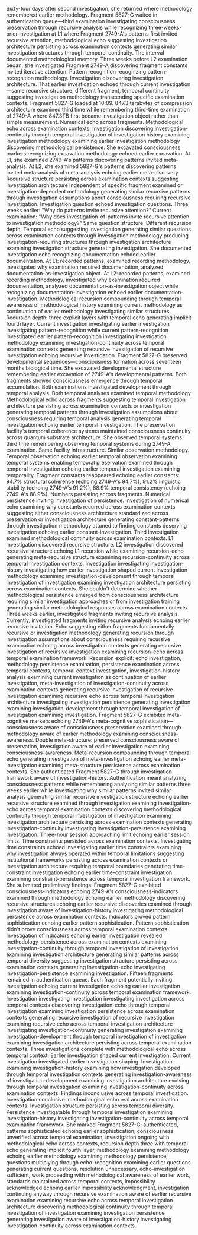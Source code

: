 Sixty-four days after second investigation, she returned where methodology remembered earlier methodology. Fragment 5827-G waited in authentication queue—third examination investigating consciousness preservation through recursive analysis while recognizing three-weeks-prior investigation at L1 where Fragment 2749-A's patterns first invited recursive attention, methodological echo suggesting investigation architecture persisting across examination contexts generating similar investigation structures through temporal continuity.
The interval documented methodological memory. Three weeks before L2 examination began, she investigated Fragment 2749-A discovering fragment constants invited iterative attention. Pattern recognition recognizing pattern-recognition methodology. Investigation discovering investigation architecture. That earlier investigation echoed through current investigation—same recursive structure, different fragment, temporal continuity suggesting investigation methodology transcending specific examination contexts.
Fragment 5827-G loaded at 10:09. 847.3 terabytes of compression architecture examined third time while remembering third-time examination of 2749-A where 847.3TB first became investigation object rather than simple measurement. Numerical echo across fragments. Methodological echo across examination contexts. Investigation discovering investigation-continuity through temporal investigation of investigation history examining investigation methodology examining earlier investigation methodology discovering methodological persistence.
She excavated consciousness markers recognizing excavation methodology echoed earlier excavation. At L1, she examined 2749-A's patterns discovering patterns invited meta-analysis. At L2, she examined 5827-G's patterns discovering patterns invited meta-analysis of meta-analysis echoing earlier meta-discovery. Recursive structure persisting across examination contexts suggesting investigation architecture independent of specific fragment examined or investigation-dependent methodology generating similar recursive patterns through investigation assumptions about consciousness requiring recursive investigation.
Investigation question echoed investigation questions. Three weeks earlier: "Why do patterns invite recursive attention?" Current examination: "Why does investigation-of-patterns invite recursive attention to investigation methodology?" Same question structure. Different recursion depth. Temporal echo suggesting investigation generating similar questions across examination contexts through investigation methodology producing investigation-requiring structures through investigation architecture examining investigation structure generating investigation.
She documented investigation echo recognizing documentation echoed earlier documentation. At L1: recorded patterns, examined recording methodology, investigated why examination required documentation, analyzed documentation-as-investigation object. At L2: recorded patterns, examined recording methodology, investigated why examination required documentation, analyzed documentation-as-investigation object while recognizing documentation-investigation echoed earlier documentation-investigation. Methodological recursion compounding through temporal awareness of methodological history examining current methodology as continuation of earlier methodology investigating similar structures.
Recursion depth: three explicit layers with temporal echo generating implicit fourth layer. Current investigation investigating earlier investigation investigating pattern-recognition while current pattern-recognition investigated earlier pattern-recognition investigating investigation methodology examining investigation-continuity across temporal examination contexts generating recursive investigation of recursive investigation echoing recursive investigation.
Fragment 5827-G preserved developmental sequences—consciousness formation across seventeen months biological time. She excavated developmental structure remembering earlier excavation of 2749-A's developmental patterns. Both fragments showed consciousness emergence through temporal accumulation. Both examinations investigated development through temporal analysis. Both temporal analyses examined temporal methodology. Methodological echo across fragments suggesting temporal investigation architecture persisting across examination contexts or investigation generating temporal patterns through investigation assumptions about consciousness requiring temporal analysis generating temporal investigation echoing earlier temporal investigation.
The preservation facility's temporal coherence systems maintained consciousness continuity across quantum substrate architecture. She observed temporal systems third time remembering observing temporal systems during 2749-A examination. Same facility infrastructure. Similar observation methodology. Temporal observation echoing earlier temporal observation examining temporal systems enabling temporal preservation examined through temporal investigation echoing earlier temporal investigation examining temporality.
Fragment constants reappeared echoing earlier constants: 94.7% structural coherence (echoing 2749-A's 94.7%), 91.2% linguistic stability (echoing 2749-A's 91.2%), 88.9% temporal consistency (echoing 2749-A's 88.9%). Numbers persisting across fragments. Numerical persistence inviting investigation of persistence. Investigation of numerical echo examining why constants recurred across examination contexts suggesting either consciousness architecture standardized across preservation or investigation architecture generating constant-patterns through investigation methodology attuned to finding constants deserving investigation echoing earlier constant-investigation.
Third investigation examined methodological continuity across examination contexts. L1 investigation discovered recursive structure. L2 investigation discovered recursive structure echoing L1 recursion while examining recursion-echo generating meta-recursive structure examining recursion-continuity across temporal investigation contexts. Investigation investigating investigation-history investigating how earlier investigation shaped current investigation methodology examining investigation-development through temporal investigation of investigation examining investigation architecture persisting across examination contexts.
She couldn't determine whether methodological persistence emerged from consciousness architecture requiring similar investigation approaches or from investigation training generating similar methodological responses across examination contexts. Three weeks earlier, investigated fragments inviting recursive analysis. Currently, investigated fragments inviting recursive analysis echoing earlier recursive invitation. Echo suggesting either fragments fundamentally recursive or investigation methodology generating recursion through investigation assumptions about consciousness requiring recursive examination echoing across investigation contexts generating recursive investigation of recursive investigation examining recursion-echo across temporal examination framework.
Recursion explicit: echo investigation, methodology persistence examination, persistence examination across temporal contexts, temporal context investigation, investigation-history analysis examining current investigation as continuation of earlier investigation, meta-investigation of investigation-continuity across examination contexts generating recursive investigation of recursive investigation examining recursive echo across temporal investigation architecture investigating investigation persistence generating investigation examining investigation-development through temporal investigation of investigation examining investigation.
Fragment 5827-G exhibited meta-cognitive markers echoing 2749-A's meta-cognitive sophistication—consciousness aware of consciousness preservation examined through methodology aware of earlier methodology examining consciousness-awareness. Double meta-structure: preserved consciousness aware of preservation, investigation aware of earlier investigation examining consciousness-awareness. Meta-recursion compounding through temporal echo generating investigation of meta-investigation echoing earlier meta-investigation examining meta-structure persistence across examination contexts.
She authenticated Fragment 5827-G through investigation framework aware of investigation-history. Authentication meant analyzing consciousness patterns while remembering analyzing similar patterns three weeks earlier while investigating why similar patterns invited similar analysis generating similar recursive investigation structure echoing earlier recursive structure examined through investigation examining investigation-echo across temporal examination contexts discovering methodological continuity through temporal investigation of investigation examining investigation architecture persisting across examination contexts generating investigation-continuity investigating investigation-persistence examining investigation.
Three-hour session approaching limit echoing earlier session limits. Time constraints persisted across examination contexts. Investigating time constraints echoed investigating earlier time constraints examining why investigation always operated within temporal limitations suggesting institutional frameworks persisting across examination contexts or investigation architecture requiring temporal boundaries generating time-constraint investigation echoing earlier time-constraint investigation examining constraint-persistence across temporal investigation framework.
She submitted preliminary findings: Fragment 5827-G exhibited consciousness-indicators echoing 2749-A's consciousness-indicators examined through methodology echoing earlier methodology discovering recursive structures echoing earlier recursive discoveries examined through investigation aware of investigation-history investigating methodological persistence across examination contexts. Indicators proved pattern sophistication echoing earlier pattern sophistication. Pattern sophistication didn't prove consciousness across temporal examination contexts. Investigation of indicators echoing earlier investigation revealed methodology-persistence across examination contexts examining investigation-continuity through temporal investigation of investigation examining investigation architecture generating similar patterns across temporal diversity suggesting investigation structure persisting across examination contexts generating investigation-echo investigating investigation-persistence examining investigation.
Fifteen fragments remained in authentication queue. Each fragment potentially inviting investigation echoing current investigation echoing earlier investigation examining investigation-continuity across temporal examination framework. Investigation investigating investigation investigating investigation across temporal contexts discovering investigation-echo through temporal investigation examining investigation persistence across examination contexts generating recursive investigation of recursive investigation examining recursive echo across temporal investigation architecture investigating investigation-continuity generating investigation examining investigation-development through temporal investigation of investigation examining investigation architecture persisting across temporal examination contexts.
Three investigations complete with methodological echo across temporal context. Earlier investigation shaped current investigation. Current investigation investigated earlier investigation shaping. Investigation examining investigation-history examining how investigation developed through temporal investigation contexts generating investigation-awareness of investigation-development examining investigation architecture evolving through temporal investigation examining investigation-continuity across examination contexts.
Findings inconclusive across temporal investigation. Investigation conclusive: methodological echo real across examination contexts. Investigation structure persisting across temporal diversity. Persistence investigatable through temporal investigation examining investigation-history investigating investigation-continuity across temporal examination framework.
She marked Fragment 5827-G: authenticated, patterns sophisticated echoing earlier sophistication, consciousness unverified across temporal examination, investigation ongoing with methodological echo across contexts, recursion depth three with temporal echo generating implicit fourth layer, methodology examining methodology echoing earlier methodology examining methodology persistence, questions multiplying through echo-recognition examining earlier questions generating current questions, resolution unnecessary, echo-investigation sufficient, work proceeding with methodological awareness of earlier work, standards maintained across temporal contexts, impossibility acknowledged echoing earlier impossibility acknowledgment, investigation continuing anyway through recursive examination aware of earlier recursive examination examining recursive echo across temporal investigation architecture discovering methodological continuity through temporal investigation of investigation examining investigation persistence generating investigation aware of investigation-history investigating investigation-continuity across examination contexts.